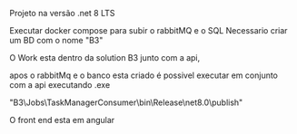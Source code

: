 Projeto na versão .net 8 LTS 


Executar docker compose para subir o rabbitMQ e o SQL
Necessario criar um BD com o nome "B3"

O Work esta dentro da solution B3 junto com a api, 

apos o rabbitMq e o banco esta criado é possivel executar em conjunto com a api executando .exe

"B3\Jobs\TaskManagerConsumer\bin\Release\net8.0\publish"

O front end esta em angular 
